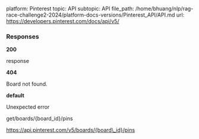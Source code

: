 platform: Pinterest
topic: API
subtopic: API
file_path: /home/bhuang/nlp/rag-race-challenge2-2024/platform-docs-versions/Pinterest_API/API.md
url: https://developers.pinterest.com/docs/api/v5/

### Responses

**200**

response

**404**

Board not found.

**default**

Unexpected error

get/boards/{board\_id}/pins

https://api.pinterest.com/v5/boards/{board\_id}/pins